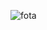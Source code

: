 ![fota](https://github.com/abdallahyasser1277/FOTA-Project/assets/87530618/373050e7-9daf-47fc-a79e-d4b330ab3129)

